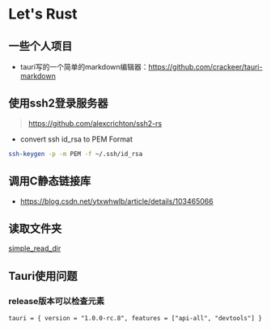 # Let's Rust

## 一些个人项目

- tauri写的一个简单的markdown编辑器：https://github.com/crackeer/tauri-markdown


## 使用ssh2登录服务器
> https://github.com/alexcrichton/ssh2-rs

- convert ssh id_rsa to PEM Format

```sh
ssh-keygen -p -m PEM -f ~/.ssh/id_rsa
```    

## 调用C静态链接库
- https://blog.csdn.net/ytxwhwlb/article/details/103465066


## 读取文件夹

[simple_read_dir](./code/rust.rs ':include :type=code :fragment=simple_read_dir')

## Tauri使用问题

### release版本可以检查元素

```
tauri = { version = "1.0.0-rc.8", features = ["api-all", "devtools"] }
```